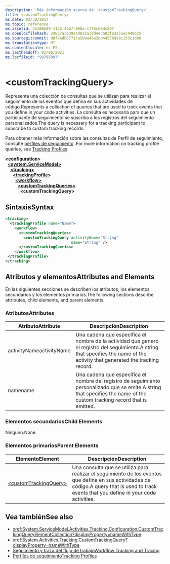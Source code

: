```yaml
---
description: 'Más información acerca de: <customTrackingQuery>'
title: <customTrackingQuery>
ms.date: 03/30/2017
ms.topic: reference
ms.assetid: 4e108e89-1132-46b7-868a-c7f5c69dc89f
ms.openlocfilehash: 24857aca39aad825a3dd4eca83fa3a51ec440b25
ms.sourcegitcommit: ddf7edb67715a5b9a45e3dd44536dabc153c1de0
ms.translationtype: MT
ms.contentlocale: es-ES
ms.lasthandoff: 02/06/2021
ms.locfileid: "99795097"
---
```

# \<customTrackingQuery>

<span data-ttu-id="edd9f-102">Representa una colección de consultas que se utilizan para realizar el seguimiento de los eventos que defina en sus actividades de código.</span><span class="sxs-lookup"><span data-stu-id="edd9f-102">Represents a collection of queries that are used to track events that you define in your code activities.</span></span> <span data-ttu-id="edd9f-103">La consulta es necesaria para que un participante de seguimiento se suscriba a los registros del seguimiento personalizados.</span><span class="sxs-lookup"><span data-stu-id="edd9f-103">The query is necessary for a tracking participant to subscribe to custom tracking records.</span></span>  
  
 <span data-ttu-id="edd9f-104">Para obtener más información sobre las consultas de Perfil de seguimiento, consulte [perfiles de seguimiento](../../../windows-workflow-foundation/tracking-profiles.md) .</span><span class="sxs-lookup"><span data-stu-id="edd9f-104">For more information on tracking profile queries, see [Tracking Profiles](../../../windows-workflow-foundation/tracking-profiles.md)</span></span>  
  
[**\<configuration>**](../configuration-element.md)\
&nbsp;&nbsp;[**\<system.ServiceModel>**](system-servicemodel-of-workflow.md)\
&nbsp;&nbsp;&nbsp;&nbsp;[**\<tracking>**](tracking.md)\
&nbsp;&nbsp;&nbsp;&nbsp;&nbsp;&nbsp;[**\<trackingProfile>**](trackingprofile.md)\
&nbsp;&nbsp;&nbsp;&nbsp;&nbsp;&nbsp;&nbsp;&nbsp;[**\<workflow>**](workflow.md)\
&nbsp;&nbsp;&nbsp;&nbsp;&nbsp;&nbsp;&nbsp;&nbsp;&nbsp;&nbsp;[**\<customTrackingQueries>**](customtrackingqueries.md)\
&nbsp;&nbsp;&nbsp;&nbsp;&nbsp;&nbsp;&nbsp;&nbsp;&nbsp;&nbsp;&nbsp;&nbsp;**\<customTrackingQuery>**  
  
## <a name="syntax"></a><span data-ttu-id="edd9f-105">Sintaxis</span><span class="sxs-lookup"><span data-stu-id="edd9f-105">Syntax</span></span>  
  
```xml  
<tracking>
  <trackingProfile name="Name">
    <workflow>
      <customTrackingQueries>
        <customTrackingQuery activityName="String"
                             name="String" />
      </customTrackingQueries>
    </workflow>
 </trackingProfile>
</tracking>  
```  
  
## <a name="attributes-and-elements"></a><span data-ttu-id="edd9f-106">Atributos y elementos</span><span class="sxs-lookup"><span data-stu-id="edd9f-106">Attributes and Elements</span></span>  

 <span data-ttu-id="edd9f-107">En las siguientes secciones se describen los atributos, los elementos secundarios y los elementos primarios.</span><span class="sxs-lookup"><span data-stu-id="edd9f-107">The following sections describe attributes, child elements, and parent elements.</span></span>  
  
### <a name="attributes"></a><span data-ttu-id="edd9f-108">Atributos</span><span class="sxs-lookup"><span data-stu-id="edd9f-108">Attributes</span></span>  
  
|<span data-ttu-id="edd9f-109">Atributo</span><span class="sxs-lookup"><span data-stu-id="edd9f-109">Attribute</span></span>|<span data-ttu-id="edd9f-110">Descripción</span><span class="sxs-lookup"><span data-stu-id="edd9f-110">Description</span></span>|  
|---------------|-----------------|  
|<span data-ttu-id="edd9f-111">activityName</span><span class="sxs-lookup"><span data-stu-id="edd9f-111">activityName</span></span>|<span data-ttu-id="edd9f-112">Una cadena que especifica el nombre de la actividad que generó el registro del seguimiento.</span><span class="sxs-lookup"><span data-stu-id="edd9f-112">A string that specifies the name of the activity that generated the tracking record.</span></span>|  
|<span data-ttu-id="edd9f-113">name</span><span class="sxs-lookup"><span data-stu-id="edd9f-113">name</span></span>|<span data-ttu-id="edd9f-114">Una cadena que especifica el nombre del registro de seguimiento personalizado que se emite.</span><span class="sxs-lookup"><span data-stu-id="edd9f-114">A string that specifies the name of the custom tracking record that is emitted.</span></span>|  
  
### <a name="child-elements"></a><span data-ttu-id="edd9f-115">Elementos secundarios</span><span class="sxs-lookup"><span data-stu-id="edd9f-115">Child Elements</span></span>  

 <span data-ttu-id="edd9f-116">Ninguno.</span><span class="sxs-lookup"><span data-stu-id="edd9f-116">None.</span></span>  
  
### <a name="parent-elements"></a><span data-ttu-id="edd9f-117">Elementos primarios</span><span class="sxs-lookup"><span data-stu-id="edd9f-117">Parent Elements</span></span>  
  
|<span data-ttu-id="edd9f-118">Elemento</span><span class="sxs-lookup"><span data-stu-id="edd9f-118">Element</span></span>|<span data-ttu-id="edd9f-119">Descripción</span><span class="sxs-lookup"><span data-stu-id="edd9f-119">Description</span></span>|  
|-------------|-----------------|  
|[\<customTrackingQuery>](customtrackingquery.md)|<span data-ttu-id="edd9f-120">Una consulta que se utiliza para realizar el seguimiento de los eventos que defina en sus actividades de código.</span><span class="sxs-lookup"><span data-stu-id="edd9f-120">A query that is used to track events that you define in your code activities.</span></span>|  
  
## <a name="see-also"></a><span data-ttu-id="edd9f-121">Vea también</span><span class="sxs-lookup"><span data-stu-id="edd9f-121">See also</span></span>

- <xref:System.ServiceModel.Activities.Tracking.Configuration.CustomTrackingQueryElementCollection?displayProperty=nameWithType>
- <xref:System.Activities.Tracking.CustomTrackingQuery?displayProperty=nameWithType>
- [<span data-ttu-id="edd9f-122">Seguimiento y traza del flujo de trabajo</span><span class="sxs-lookup"><span data-stu-id="edd9f-122">Workflow Tracking and Tracing</span></span>](../../../windows-workflow-foundation/workflow-tracking-and-tracing.md)
- [<span data-ttu-id="edd9f-123">Perfiles de seguimiento</span><span class="sxs-lookup"><span data-stu-id="edd9f-123">Tracking Profiles</span></span>](../../../windows-workflow-foundation/tracking-profiles.md)
